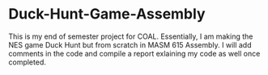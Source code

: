 # Duck-Hunt-Game-Assembly
This is my end of semester project for COAL.
Essentially, I am making the NES game Duck Hunt but from scratch in MASM 615 Assembly.
I will add comments in the code and compile a report exlaining my code as well once completed.
